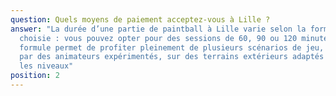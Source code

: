 ```yaml
---
question: Quels moyens de paiement acceptez-vous à Lille ?
answer: "La durée d’une partie de paintball à Lille varie selon la formule
  choisie : vous pouvez opter pour des sessions de 60, 90 ou 120 minutes. Chaque
  formule permet de profiter pleinement de plusieurs scénarios de jeu, encadrés
  par des animateurs expérimentés, sur des terrains extérieurs adaptés à tous
  les niveaux"
position: 2
---
```

